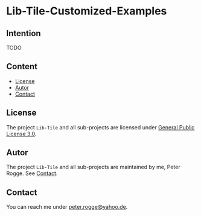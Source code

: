 Lib-Tile-Customized-Examples
===



Intention
---

TODO



Content
---

* [License](#License)
* [Autor](#Autor)
* [Contact](#Contact)



License<a name="License" />
---

The project `Lib-Tile` and all sub-projects are licensed under [General Public License 3.0].



Autor<a name="Autor" />
---

The project `Lib-Tile` and all sub-projects are maintained by me, Peter Rogge. 
See [Contact](#Contact).



Contact<a name="Contact" />
---

You can reach me under <peter.rogge@yahoo.de>.



[//]: # (Images)



[//]: # (Links)
[General Public License 3.0]:http://www.gnu.org/licenses/gpl-3.0.en.html
